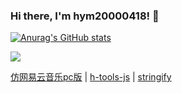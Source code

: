 ### Hi there, I'm hym20000418! 👋

[![Anurag's GitHub stats](https://github-readme-stats.vercel.app/api?username=18023785187&count_private=true&show_icons=true&theme=tokyonight&custom_title=My%20GitHub%20Stats)](https://github.com/anuraghazra/github-readme-stats)

<!-- <a href="https://img.shields.io/badge/TS-仿网易云音乐pc版-1E90FF" />
[![仿网易云音乐pc版](https://img.shields.io/badge/TS-仿网易云音乐pc版-1E90FF)](https://github.com/anuraghazra/github-readme-stats) -->
<a href="https://github.com/anuraghazra/github-readme-stats">
  <img align="center" src="https://github-readme-stats.vercel.app/api?username=18023785187&count_private=true&show_icons=true&theme=tokyonight&custom_title=My%20GitHub%20Stats" />
</a>

<p>
  <a href="https://github.com/18023785187/music">仿网易云音乐pc版</a>
  |
  <a href="https://github.com/18023785187/h-tools">h-tools-js</a>
  |
  <a href="https://github.com/18023785187/stringify">stringify</a>
</p>
